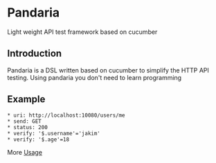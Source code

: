 Pandaria
=====
Light weight API test framework based on cucumber

Introduction
------------

Pandaria is a DSL written based on cucumber to simplify the HTTP API testing. Using pandaria you don't need to learn programming

Example
-------

```
* uri: http://localhost:10080/users/me
* send: GET
* status: 200
* verify: '$.username'='jakim'
* verify: '$.age'=18
```

More [Usage](doc/usage.md)
